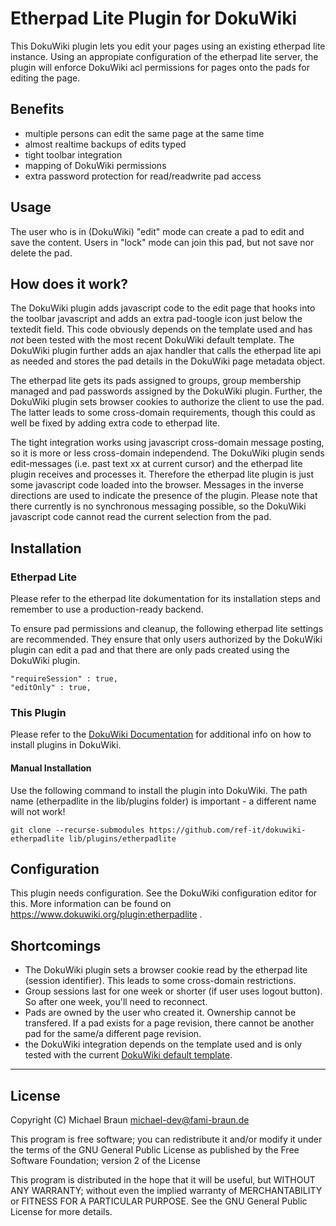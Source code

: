 # Etherpad Lite Plugin for DokuWiki

This DokuWiki plugin lets you edit your pages using an existing etherpad lite instance. Using an appropiate configuration of the etherpad lite server, the plugin will enforce DokuWiki acl permissions for pages onto the pads for editing the page.

## Benefits

  * multiple persons can edit the same page at the same time
  * almost realtime backups of edits typed
  * tight toolbar integration
  * mapping of DokuWiki permissions
  * extra password protection for read/readwrite pad access

## Usage

The user who is in (DokuWiki) "edit" mode can create a pad to edit and save the content. Users in "lock" mode can join this pad, but not save nor delete the pad.

## How does it work?

The DokuWiki plugin adds javascript code to the edit page that hooks into the toolbar javascript and adds an extra pad-toogle icon just below the textedit field. This code obviously depends on the template used and has *not* been tested with the most recent DokuWiki default template. The DokuWiki plugin further adds an ajax handler that calls the etherpad lite api as needed and stores the pad details in the DokuWiki page metadata object.

The etherpad lite gets its pads assigned to groups, group membership managed and pad passwords assigned by the DokuWiki plugin. Further, the DokuWiki plugin sets browser cookies to authorize the client to use the pad. The latter leads to some cross-domain requirements, though this could as well be fixed by adding extra code to etherpad lite.

The tight integration works using javascript cross-domain message posting, so it is more or less cross-domain independend. The DokuWiki plugin sends edit-messages (i.e. past text xx at current cursor) and the etherpad lite plugin receives and processes it. Therefore the etherpad lite plugin is just some javascript code loaded into the browser. Messages in the inverse directions are used to indicate the presence of the plugin. Please note that there currently is no synchronous messaging possible, so the DokuWiki javascript code cannot read the current selection from the pad.

## Installation

### Etherpad Lite

Please refer to the etherpad lite dokumentation for its installation steps and remember to use a production-ready backend.

To ensure pad permissions and cleanup, the following etherpad lite settings are recommended. They ensure that only users authorized by the DokuWiki plugin can edit a pad and that there are only pads created using the DokuWiki plugin.

```
"requireSession" : true,
"editOnly" : true,
```

### This Plugin

Please refer to the [DokuWiki Documentation](https://www.dokuwiki.org/plugin_installation_instructions) for additional info on how to install plugins in DokuWiki.

#### Manual Installation

Use the following command to install the plugin into DokuWiki. The path name (etherpadlite in the lib/plugins folder) is important - a different name will not work!

```
git clone --recurse-submodules https://github.com/ref-it/dokuwiki-etherpadlite lib/plugins/etherpadlite
```

## Configuration

This plugin needs configuration. See the DokuWiki configuration editor for this. More information can be found on https://www.dokuwiki.org/plugin:etherpadlite .


## Shortcomings

  * The DokuWiki plugin sets a browser cookie read by the etherpad lite (session identifier). This leads to some cross-domain restrictions.
  * Group sessions last for one week or shorter (if user uses logout button). So after one week, you'll need to reconnect.
  * Pads are owned by the user who created it. Ownership cannot be transfered. If a pad exists for a page revision, there cannot be another pad for the same/a different page revision.
  * the DokuWiki integration depends on the template used and is only tested with the current [DokuWiki default template](https://www.dokuwiki.org/template:DokuWiki).
  
---

## License

Copyright (C) Michael Braun <michael-dev@fami-braun.de>

This program is free software; you can redistribute it and/or modify
it under the terms of the GNU General Public License as published by
the Free Software Foundation; version 2 of the License

This program is distributed in the hope that it will be useful,
but WITHOUT ANY WARRANTY; without even the implied warranty of
MERCHANTABILITY or FITNESS FOR A PARTICULAR PURPOSE.  See the
GNU General Public License for more details.
